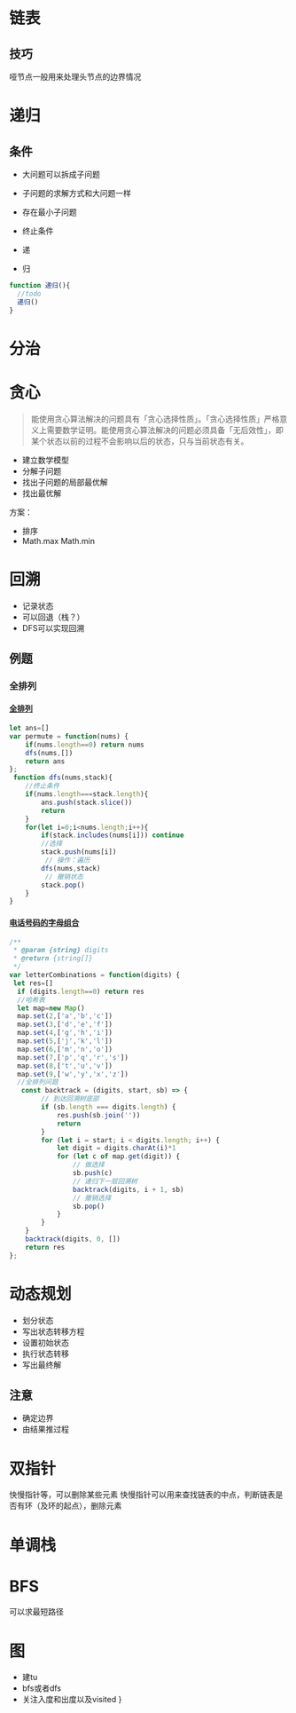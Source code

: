 # 链表
## 技巧
哑节点一般用来处理头节点的边界情况
#  递归
## 条件
- 大问题可以拆成子问题
- 子问题的求解方式和大问题一样
- 存在最小子问题

- 终止条件
- 递
- 归
```js
function 递归(){
  //todo
  递归()
}
```
# 分治
# 贪心
> 能使用贪心算法解决的问题具有「贪心选择性质」。「贪心选择性质」严格意义上需要数学证明。能使用贪心算法解决的问题必须具备「无后效性」，即某个状态以前的过程不会影响以后的状态，只与当前状态有关。
- 建立数学模型
- 分解子问题
- 找出子问题的局部最优解
- 找出最优解

方案：
- 排序
- Math.max Math.min

# 回溯
- 记录状态
- 可以回退（栈？）
- DFS可以实现回溯
## 例题
### 全排列
#### [全排列](https://leetcode-cn.com/problems/permutations/)
```js
let ans=[]
var permute = function(nums) {
    if(nums.length==0) return nums 
    dfs(nums,[])
    return ans
};
 function dfs(nums,stack){
    //终止条件
    if(nums.length===stack.length){
        ans.push(stack.slice())
        return
    }
    for(let i=0;i<nums.length;i++){
        if(stack.includes(nums[i])) continue
        //选择
        stack.push(nums[i])
         // 操作：遍历
        dfs(nums,stack)
         // 撤销状态
        stack.pop()
    }
}
```
#### [电话号码的字母组合](https://leetcode-cn.com/problems/letter-combinations-of-a-phone-number/)
```js
/**
 * @param {string} digits
 * @return {string[]}
 */
var letterCombinations = function(digits) {
 let res=[]
  if (digits.length==0) return res
  //哈希表
  let map=new Map()
  map.set(2,['a','b','c'])
  map.set(3,['d','e','f'])
  map.set(4,['g','h','i'])
  map.set(5,['j','k','l'])
  map.set(6,['m','n','o'])
  map.set(7,['p','q','r','s'])
  map.set(8,['t','u','v'])
  map.set(9,['w','y','x','z'])
  //全排列问题
   const backtrack = (digits, start, sb) => {
        // 到达回溯树底部
        if (sb.length === digits.length) {
            res.push(sb.join(''))
            return
        }
        for (let i = start; i < digits.length; i++) {
            let digit = digits.charAt(i)*1
            for (let c of map.get(digit)) {
                // 做选择
                sb.push(c)
                // 递归下一层回溯树
                backtrack(digits, i + 1, sb)
                // 撤销选择
                sb.pop()
            }
        }
    }
    backtrack(digits, 0, [])
    return res
};
```
# 动态规划
- 划分状态
- 写出状态转移方程
- 设置初始状态
- 执行状态转移
- 写出最终解
## 注意
- 确定边界
- 由结果推过程
# 双指针
快慢指针等，可以删除某些元素
快慢指针可以用来查找链表的中点，判断链表是否有环（及环的起点），删除元素
# 单调栈
# BFS
可以求最短路径
# 图
- 建tu
- bfs或者dfs
- 关注入度和出度以及visited
        }
